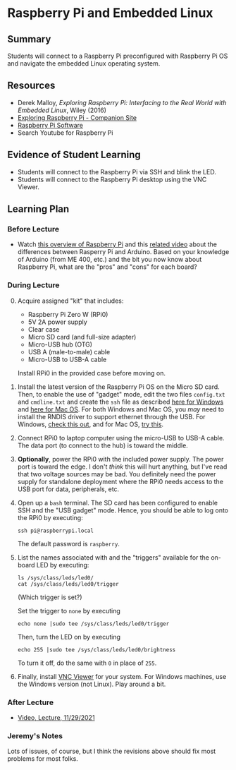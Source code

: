 # Raspberry Pi and Embedded Linux

## Summary

Students will connect to a Raspberry Pi preconfigured with Raspberry Pi OS and 
navigate the embedded Linux operating system.



## Resources

 - Derek Malloy, *Exploring Raspberry Pi: Interfacing to the Real World with Embedded Linux*, Wiley (2016)
 - [Exploring Raspberry Pi - Companion Site](http://exploringrpi.com/)
 - [Raspberry Pi Software](https://www.raspberrypi.com/software/)
 - Search Youtube for Raspberry Pi

##  Evidence of Student Learning

  - Students will connect to the Raspberry Pi via SSH and blink the LED.
  - Students will connect to the Raspberry Pi desktop using the VNC Viewer.

## Learning Plan


### Before Lecture

  - Watch [this overview of Raspberry Pi](https://www.youtube.com/watch?v=EKPobkb1N6o)
    and this [related video](https://www.youtube.com/watch?v=p40OetppIDg) about the 
    differences between Rasperry Pi and Arduino.  Based on your knowledge of 
    Arduino (from ME 400, etc.) and the bit you now know about Raspberry Pi,
    what are the "pros" and "cons" for each board?

### During Lecture

  0. Acquire assigned "kit" that includes:

     - Raspberry Pi Zero W (RPi0)
     - 5V 2A power supply
     - Clear case
     - Micro SD card (and full-size adapter)
     - Micro-USB hub (OTG)
     - USB A (male-to-male) cable
     - Micro-USB to USB-A cable

     Install RPi0 in the provided case before moving on.

  1. Install the latest version of the Raspberry Pi OS on the Micro SD card.  Then, to enable the 
     use of "gadget" mode, edit the two files `config.txt` and `cmdline.txt` and create the `ssh` file
     as described [here for Windows](https://desertbot.io/blog/headless-pi-zero-ssh-access-over-usb-windows)
     and [here for Mac OS](https://desertbot.io/blog/ssh-into-pi-zero-over-usb).  For both Windows and
     Mac OS, you *may* need to install the RNDIS driver to support ethernet through the USB.  For Windows,
     [check this out](https://www.factoryforward.com/pi-zero-w-headless-setup-windows10-rndis-driver-issue-resolved/), 
     and for Mac OS, [try this](https://www.joshuawise.com/horndis).

  2. Connect RPi0 to laptop computer using the micro-USB to USB-A cable.   The data port (to connect to the hub) is toward the middle.

  3. **Optionally**, power the RPi0 with the included power supply.  The power port is toward the edge.
     I don't *think* this will hurt anything, but I've read that two voltage sources may be bad.  You definitely
     need the power supply for standalone deployment where the RPi0 needs access to the USB port for data, peripherals, etc.

  4. Open up a `bash` terminal.  The SD card has been configured to enable SSH and the "USB gadget" mode.  Hence,
     you should be able to log onto the RPi0 by executing:

     ```
     ssh pi@raspberrypi.local
     ```

     The default password is `raspberry`.


  5. List the names associated with and the "triggers" available for the on-board LED by executing:

     ```
     ls /sys/class/leds/led0/
     cat /sys/class/leds/led0/trigger
     ```

     (Which trigger is set?)

     Set the trigger to `none` by executing

     ```
     echo none |sudo tee /sys/class/leds/led0/trigger
     ```

     Then, turn the LED on by executing

     ```
     echo 255 |sudo tee /sys/class/leds/led0/brightness
     ```

     To turn it off, do the same with `0` in place of `255`.

  6. Finally, install [VNC Viewer](https://www.realvnc.com/en/connect/download/viewer/) for your
     system.  For Windows machines, use the Windows version (not Linux).  Play around a bit.


### After Lecture

   - [Video, Lecture, 11/29/2021](https://mediasite.k-state.edu/mediasite/Play/3b2f017eec374e21b2e1ec1dc1ba89d81d)  

### Jeremy's Notes

   Lots of issues, of course, but I think the revisions above should fix most problems for most folks.